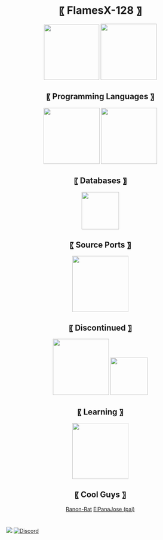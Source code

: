 <h1 align="center"> 〖 FlamesX-128 〗 </h1>

<div align="center"> 
<img height=148 src="https://github-readme-stats.vercel.app/api?username=FlamesX-128&count_private=true&show_icons=true&theme=tokyonight" />   <img height=150 src="https://github-readme-stats.vercel.app/api/top-langs/?username=FlamesX-128&layout=compact&theme=tokyonight&hide=html" />
</div>

<h2 align="center"> 〖 Programming Languages 〗 </h2>
<div align="center"> 
	<a href="https://es.wikipedia.org/wiki/JavaScript"> <img src="https://user-images.githubusercontent.com/78381898/106524543-53e91680-64a8-11eb-9fe0-e3504c7fef66.png" height=150 /></a> <a href="https://en.wikipedia.org/wiki/TypeScript"> <img src="https://user-images.githubusercontent.com/78381898/106524548-5481ad00-64a8-11eb-8da6-8c8f2f476254.png" height=150 /> </a>
</div>

<h2 align="center"> 〖 Databases 〗 </h2>
<div align="center"> 
	<a href="https://es.wikipedia.org/wiki/MongoDB"> <img src="https://user-images.githubusercontent.com/78381898/109363316-e6839800-7851-11eb-9303-1f1c40092a67.png" height=100 /> </a>
</div>

<h2 align="center"> 〖 Source Ports 〗 </h2>
<div align="center">
	<a href="https://zdoom.org/about"><img src="https://user-images.githubusercontent.com/78381898/109361903-94da0e00-784f-11eb-8ac7-69fd4491cc5e.png" height="150" /></a>
</div>

<h2 align="center"> 〖 Discontinued 〗 </h2>
<div align="center"> 
	<a href="https://es.wikipedia.org/wiki/C%2B%2B"> <img src="https://user-images.githubusercontent.com/78381898/106524536-521f5300-64a8-11eb-9a2a-c5b64f90d205.png" height=150 /></a> <a href="https://es.wikipedia.org/wiki/Go_(lenguaje_de_programaci%C3%B3n)"><img src="https://user-images.githubusercontent.com/78381898/109363895-3dd63800-7853-11eb-975c-d4693d5b03b8.png" height=100 /></a> 
</div>

<h2 align="center"> 〖 Learning 〗 </h2>
<div align="center">
		<a href="https://en.wikipedia.org/wiki/PostgreSQL"> <img src="https://user-images.githubusercontent.com/78381898/114326674-82641d00-9afb-11eb-97cf-ba9d58890fec.png" height=150 /> </a>
</div>

<h2 align="center"> 〖 Cool Guys 〗 </h2>
<div align="center">
	<a href="https://github.com/ranon-rat">Ranon-Rat</a>
	<a href="https://github.com/ELPanaJose">ElPanaJose (pai)</a>
</div>

#

<img src="https://komarev.com/ghpvc/?username=FlamesX-128"> [![Discord](https://img.shields.io/discord/830185962360799262?color=7289da&logo=discord&logoColor=dark)](https://discord.gg/z3dATdqXWY)
